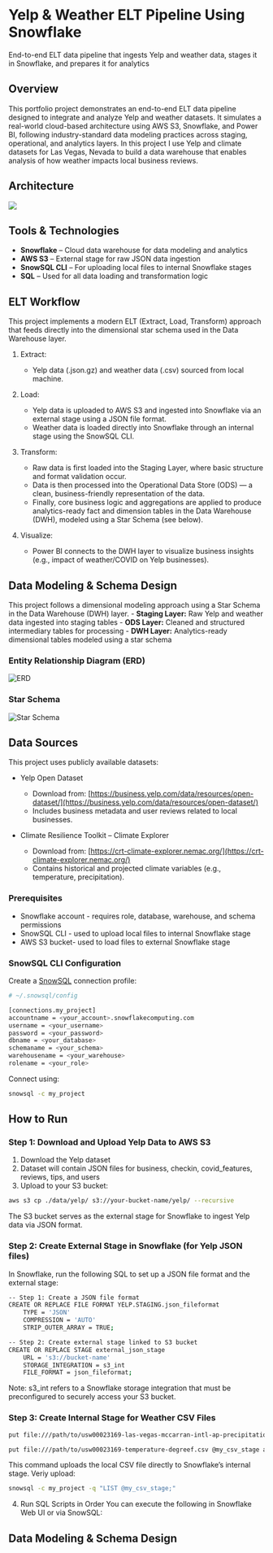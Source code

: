 # Yelp & Weather ELT Pipeline Using Snowflake
End-to-end ELT data pipeline that ingests Yelp and weather data, stages it in Snowflake, and prepares it for analytics

## Overview
This portfolio project demonstrates an end-to-end ELT data pipeline designed to integrate and analyze Yelp and weather datasets. It simulates a real-world cloud-based architecture using AWS S3, Snowflake, and Power BI, following industry-standard data modeling practices across staging, operational, and analytics layers.  In this project I use Yelp and climate datasets for Las Vegas, Nevada to build a data warehouse that enables analysis of how weather impacts local business reviews.

## Architecture
![](./diagrams/architecture.PNG)

## Tools & Technologies
- **Snowflake** – Cloud data warehouse for data modeling and analytics
- **AWS S3** – External stage for raw JSON data ingestion
- **SnowSQL CLI** – For uploading local files to internal Snowflake stages
- **SQL** – Used for all data loading and transformation logic


## ELT Workflow
This project implements a modern ELT (Extract, Load, Transform) approach that feeds directly into the dimensional star schema used in the Data Warehouse layer.
1. Extract:
    - Yelp data (.json.gz) and weather data (.csv) sourced from local machine.

2. Load:
    - Yelp data is uploaded to AWS S3 and ingested into Snowflake via an external stage using a JSON file format.
    - Weather data is loaded directly into Snowflake through an internal stage using the SnowSQL CLI.

4. Transform:
    - Raw data is first loaded into the Staging Layer, where basic structure and format validation occur.
    - Data is then processed into the Operational Data Store (ODS) — a clean, business-friendly representation of the data.
    - Finally, core business logic and aggregations are applied to produce analytics-ready fact and dimension tables in the Data Warehouse (DWH), modeled using a Star Schema (see below).

4. Visualize:
    - Power BI connects to the DWH layer to visualize business insights (e.g., impact of weather/COVID on Yelp businesses).

## Data Modeling & Schema Design
This project follows a dimensional modeling approach using a Star Schema in the Data Warehouse (DWH) layer.
    - **Staging Layer:** Raw Yelp and weather data ingested into staging tables
    - **ODS Layer:** Cleaned and structured intermediary tables for processing
    - **DWH Layer:** Analytics-ready dimensional tables modeled using a star schema

### Entity Relationship Diagram (ERD)
![ERD](./diagrams/ER_diagram.PNG)

### Star Schema
![Star Schema](./diagrams/STAR_schema.PNG)


## Data Sources
This project uses publicly available datasets:
- Yelp Open Dataset
    - Download from: [https://business.yelp.com/data/resources/open-dataset/](https://business.yelp.com/data/resources/open-dataset/)
     - Includes business metadata and user reviews related to local businesses.

- Climate Resilience Toolkit – Climate Explorer
    - Download from: [https://crt-climate-explorer.nemac.org/](https://crt-climate-explorer.nemac.org/)
    - Contains historical and projected climate variables (e.g., temperature, precipitation).

### Prerequisites
- Snowflake account - requires role, database, warehouse, and schema permissions
- SnowSQL CLI - used to upload local files to internal Snowflake stage
- AWS S3 bucket- used to load files to external Snowflake stage

### SnowSQL CLI Configuration
Create a [SnowSQL](https://docs.snowflake.com/en/user-guide/snowsql) connection profile:
```bash
# ~/.snowsql/config

[connections.my_project]
accountname = <your_account>.snowflakecomputing.com
username = <your_username>
password = <your_password>
dbname = <your_database>
schemaname = <your_schema>
warehousename = <your_warehouse>
rolename = <your_role>
```
Connect using:
```bash
snowsql -c my_project
```


## How to Run
### Step 1: Download and Upload Yelp Data to AWS S3
1. Download the Yelp dataset
2. Dataset will contain JSON files for business, checkin, covid_features, reviews, tips, and users
3. Upload to your S3 bucket:

```bash
aws s3 cp ./data/yelp/ s3://your-bucket-name/yelp/ --recursive
```
The S3 bucket serves as the external stage for Snowflake to ingest Yelp data via JSON format.

### Step 2: Create External Stage in Snowflake (for Yelp JSON files)
In Snowflake, run the following SQL to set up a JSON file format and the external stage:
```bash
-- Step 1: Create a JSON file format
CREATE OR REPLACE FILE FORMAT YELP.STAGING.json_fileformat
    TYPE = 'JSON'
    COMPRESSION = 'AUTO'
    STRIP_OUTER_ARRAY = TRUE;

-- Step 2: Create external stage linked to S3 bucket
CREATE OR REPLACE STAGE external_json_stage
    URL = 's3://bucket-name'
    STORAGE_INTEGRATION = s3_int
    FILE_FORMAT = json_fileformat;
```
Note: s3_int refers to a Snowflake storage integration that must be preconfigured to securely access your S3 bucket.

### Step 3: Create Internal Stage for Weather CSV Files
```bash
put file:///path/to/usw00023169-las-vegas-mccarran-intl-ap-precipitation-inch.csv @my_csv_stage auto_compress=true;

put file:///path/to/usw00023169-temperature-degreef.csv @my_csv_stage auto_compress=true;
```
This command uploads the local CSV file directly to Snowflake’s internal stage.  Veriy upload:
```bash
snowsql -c my_project -q "LIST @my_csv_stage;"
```

4. Run SQL Scripts in Order
You can execute the following in Snowflake Web UI or via SnowSQL:


## Data Modeling & Schema Design


